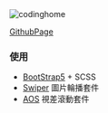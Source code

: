 <img src='https://i.imgur.com/v542vuK.png' alt='codinghome'>

[GithubPage](https://narrowd4c.github.io/CodingHome/)

### 使用 
+ [BootStrap5](https://getbootstrap.com/) + SCSS
+ [Swiper](https://swiperjs.com/) 圖片輪播套件
+ [AOS](https://michalsnik.github.io/aos/) 視差滾動套件
